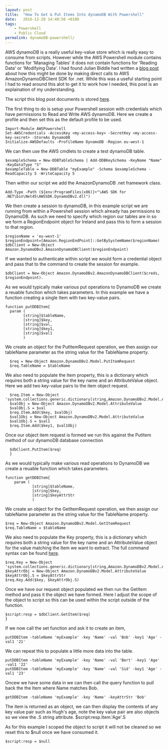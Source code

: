 ```yaml
---
layout: post
title:  "How To Get & Put Items Into dynamoDB With Powershell"
date:   2016-12-20 14:40:56 +0100
tags:
    - Powershell
    - Public Cloud
permalink: dynamoDB-powershell/
---
```

AWS dynamoDB is a really useful key-value store which is really easy to consume from scripts. However while the AWS Powershell module contains functions for 'Managing Tables' it does not contain functions for 'Reading Data' or 'Modifying Data'.  I had found Julian Biddle had written a [blog post](https://anoriginalidea.wordpress.com/2015/01/20/using-amazon-aws-dynamodb-from-powershell/) about how this might be done by making direct calls to AWS AmazonDynamoDBClient SDK for .net. While this was a useful starting point I had to read around this alot to get it to work how I needed, this post is an explaination of my understanding.

The script this blog post documents is stored [here](https://github.com/darrylcauldwell/dynamoDB-powershell/blob/master/dynamoDB.ps1).

The first thing to do is setup your Powershell session with credentials which have permissions to Read and Write AWS dynamoDB. Here we create a profile and then set this as the default profile to be used.

    Import-Module AWSPowershell
    Set-AWSCredentials -AccessKey <my-access-key> -SecretKey <my-access-key-secret> -StoreAs DynamoDB
    Initialize-AWSDefaults -ProfileName DynamoDB -Region eu-west-1

We can then use the AWS cmdlets to create a test dynamoDB table.

    $exampleSchema = New-DDBTableSchema | Add-DDBKeySchema -KeyName "Name" -KeyDataType "S"
    $exampleTable = New-DDBTable "myExample" -Schema $exampleSchema -ReadCapacity 5 -WriteCapacity 5

Then within our script we add the AmazonDynamoDB .net framework class.

    Add-Type -Path (${env:ProgramFiles(x86)}+"\AWS SDK for .NET\bin\Net45\AWSSDK.DynamoDBv2.dll")

We then create a session to dynamoDB, in this example script we are running from within a Powershell session which already has permissions to DynamoDB. As such we need to specify which region our tables are in so we form a RegionEndpoint object for Ireland and pass this to form a session to that region.

    $regionName = 'eu-west-1'
    $regionEndpoint=[Amazon.RegionEndPoint]::GetBySystemName($regionName)
    $dbClient = New-Object Amazon.DynamoDBv2.AmazonDynamoDBClient($regionEndpoint)

If we wanted to authenticate within script we would form a credential object and pass that to the command to create the session for example.

    $dbClient = New-Object Amazon.DynamoDBv2.AmazonDynamoDBClient($creds, $regionEndpoint).

As we would typically make various put operations to DynamoDB we create a reuable function which takes parameters. In this example we have a function creating a single Item with two key-value pairs.

    function putDDBItem{
      param (
            [string]$tableName,
            [string]$key,
            [string]$val,
            [string]$key1,
            [string]$val1
            )

We create an object for the PutItemRequest operation, we then assign our tableName parameter as the string value for the TableName property. 

      $req = New-Object Amazon.DynamoDBv2.Model.PutItemRequest
      $req.TableName = $tableName

We also need to populate the Item property, this is a dictionary which requires both a string value for the key name and an AttributeValue object. Here we add two key-value pairs to the item object request.

      $req.Item = New-Object 'system.collections.generic.dictionary[string,Amazon.DynamoDBv2.Model.AttributeValue]'
      $valObj = New-Object Amazon.DynamoDBv2.Model.AttributeValue
      $valObj.S = $val
      $req.Item.Add($key, $valObj)
      $val1Obj = New-Object Amazon.DynamoDBv2.Model.AttributeValue
      $val1Obj.S = $val1
      $req.Item.Add($key1, $val1Obj)

Once our object item request is formed we run this against the PutItem method of our dynamoDB database connection

      $dbClient.PutItem($req)
      }

As we would typically make various read operations to DynamoDB we create a reuable function which takes parameters. 

    function getDDBItem{
        param (
                [string]$tableName,
                [string]$key,
                [string]$keyAttrStr
                )
 
 We create an object for the GetItemRequest operation, we then assign our tableName parameter as the string value for the TableName property. 

    $req = New-Object Amazon.DynamoDBv2.Model.GetItemRequest
    $req.TableName = $tableName

We also need to populate the Key property, this is a dictionary which requires both a string value for the key name and an AttributeValue object for the value matching the Item we want to extract. The full command syntax can be found [here](http://docs.aws.amazon.com/sdkfornet/v3/apidocs/items/DynamoDBv2/TDynamoDBv2GetItemRequest.html).

    $req.Key = New-Object 'system.collections.generic.dictionary[string,Amazon.DynamoDBv2.Model.AttributeValue]'
    $keyAttrObj = New-Object Amazon.DynamoDBv2.Model.AttributeValue
    $keyAttrObj.S = $keyAttrStr
    $req.Key.Add($key, $keyAttrObj.S)

Once we have our request object populated we then run the GetItem method and pass it the object we have formed. Here I adjust the scope of the object to script so this can be used within the script outside of the function.

    $script:resp = $dbClient.GetItem($req)
    }

If we now call the set function and ask it to create an item,

    putDDBItem -tableName 'myExample' -key 'Name' -val 'Bob' -key1 'Age' -val1 '21'

We can repeat this to populate a little more data into the table.

    putDDBItem -tableName 'myExample' -key 'Name' -val 'Bert' -key1 'Age' -val1 '22'
    putDDBItem -tableName 'myExample' -key 'Name' -val 'Sid' -key1 'Age' -val1 '23'

Oncew we have some data in we can then call the query function to pull back the the Item where Name matches Bob. 

    getDDBItem -tableName 'myExample' -key 'Name' -keyAttrStr 'Bob'

The item is returned as an object, we can then display the contents of any key value pair such as Hugh's age,  note the key value pair are also objects so we view the .S string attribute.
    $script:resp.Item.'Age'.S

As for this example I scoped the object to script it will not be cleaned so we reset this to $null once we have consumed it.

    $script:resp = $null
